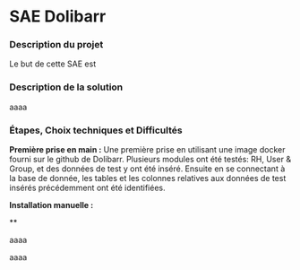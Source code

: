 # SAE Dolibarr


### Description du projet

Le but de cette SAE est 

### Description de la solution
aaaa


### Étapes, Choix techniques et Difficultés
**Première prise en main :** Une première prise en utilisant une image docker fourni sur le github de Dolibarr. Plusieurs modules ont été testés: RH, User & Group, et des données de test y ont été inséré.
Ensuite en se connectant à la base de donnée, les tables et les colonnes relatives aux données de test insérés précédemment ont été identifiées.  


**Installation manuelle :**


**


aaaa


aaaa
